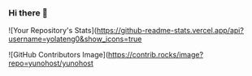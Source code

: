 ### Hi there 👋

![Your Repository's Stats](https://github-readme-stats.vercel.app/api?username=yolateng0&show_icons=true

![GitHub Contributors Image](https://contrib.rocks/image?repo=yunohost/yunohost


<!--
**yolateng0/yolateng0** is a ✨ _special_ ✨ repository because its `README.md` (this file) appears on your GitHub profile.

Here are some ideas to get you started:

- 🔭 I’m currently working on ...
- 🌱 I’m currently learning ...
- 👯 I’m looking to collaborate on ...
- 🤔 I’m looking for help with ...
- 💬 Ask me about ...
- 📫 How to reach me: ...
- 😄 Pronouns: ...
- ⚡ Fun fact: ...
-->
